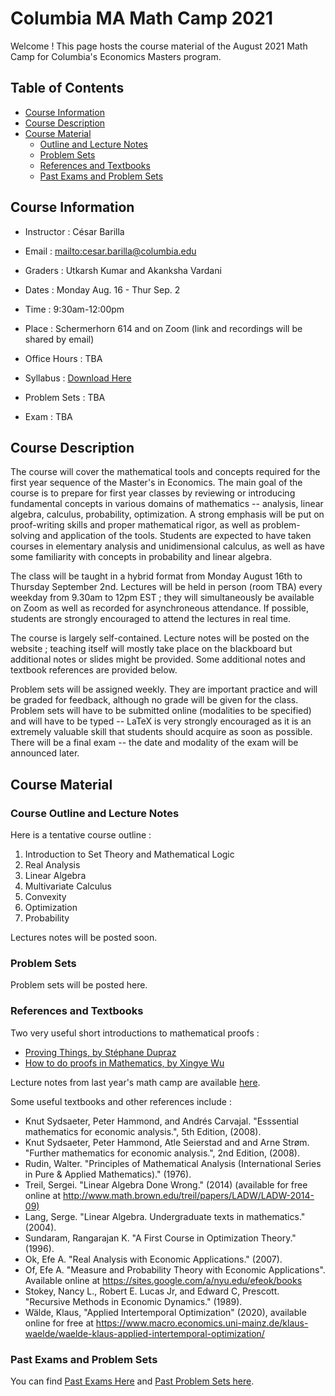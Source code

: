 # Columbia MA Math Camp 2021
Welcome ! This page hosts the course material of the August 2021 Math Camp for Columbia's Economics Masters program.

## Table of Contents

* [Course Information](#course-information)
* [Course Description](#course-description)
* [Course Material](#course-material)
    - [Outline and Lecture Notes](#course-outline-and-lecture-notes)
    - [Problem Sets](#problem-sets)
	- [References and Textbooks](#references-and-textbooks)
	- [Past Exams and Problem Sets](#past-exams-and-problem-sets)

## Course Information

* Instructor : César Barilla
* Email : <mailto:cesar.barilla@columbia.edu>
* Graders : Utkarsh Kumar and Akanksha Vardani

* Dates : Monday Aug. 16 - Thur Sep. 2 
* Time : 9:30am-12:00pm
* Place : Schermerhorn 614 and on Zoom (link and recordings will be shared by email)
* Office Hours : TBA

* Syllabus : [Download Here](https://cesarbarilla.github.io/Columbia-MA-Math-Camp-2021/Syllabus.pdf)
* Problem Sets : TBA
* Exam : TBA

## Course Description

The course will cover the mathematical tools and concepts required for the first year sequence of the Master's in Economics. The main goal of the course is to prepare for first year classes by reviewing or introducing fundamental concepts in various domains of mathematics -- analysis, linear algebra, calculus, probability, optimization. A strong emphasis will be put on proof-writing skills and proper mathematical rigor, as well as problem-solving and application of the tools. Students are expected to have taken courses in elementary analysis and unidimensional calculus, as well as have some familiarity with concepts in probability and linear algebra.

The class will be taught in a hybrid format from Monday August 16th to Thursday September 2nd. Lectures will be held in person (room TBA) every weekday from 9.30am to 12pm EST ; they will simultaneously be available on Zoom as well as recorded for asynchroneous attendance. If possible, students are strongly encouraged to attend the lectures in real time.

The course is largely self-contained. Lecture notes will be posted on the website ; teaching itself will mostly take place on the blackboard but additional notes or slides might be provided. Some additional notes and textbook references are provided below.

Problem sets will be assigned weekly. They are important practice and will be graded for feedback, although no grade will be given for the class. Problem sets will have to be submitted online (modalities to be specified) and will have to be typed -- LaTeX is very strongly encouraged as it is an extremely valuable skill that students should acquire as soon as possible. There will be a final exam -- the date and modality of the exam will be announced later.

## Course Material

### Course Outline and Lecture Notes

Here is a tentative course outline :

1. Introduction to Set Theory and Mathematical Logic
2. Real Analysis
3. Linear Algebra
4. Multivariate Calculus
5. Convexity
6. Optimization
7. Probability

Lectures notes will be posted soon.

### Problem Sets

Problem sets will be posted here.

### References and Textbooks

Two very useful short introductions to mathematical proofs : 
* [Proving Things, by Stéphane Dupraz](https://cesarbarilla.github.io/Columbia-MA-Math-Camp-2021/Lecture%20Notes/provingthings_Stephane.pdf)
* [How to do proofs in Mathematics, by Xingye Wu](https://cesarbarilla.github.io/Columbia-MA-Math-Camp-2021/Lecture%20Notes/provingthings_Xingye.pdf)

Lecture notes from last year's math camp are available [here](https://github.com/CesarBarilla/Columbia-MA-Math-Camp-2021/tree/main/2020%20Lecture%20Notes).

Some useful textbooks and other references include :
* Knut Sydsaeter, Peter Hammond, and Andrés Carvajal. "Esssential mathematics for economic analysis.", 5th Edition, (2008). 
* Knut Sydsaeter, Peter Hammond, Atle Seierstad and and Arne Strøm. "Further mathematics for economic analysis.", 2nd Edition, (2008). 
* Rudin, Walter. "Principles of Mathematical Analysis (International Series in Pure & Applied Mathematics)." (1976).
* Treil, Sergei. "Linear Algebra Done Wrong." (2014) (available for free online at <http://www.math.brown.edu/treil/papers/LADW/LADW-2014-09)>
* Lang, Serge. "Linear Algebra. Undergraduate texts in mathematics." (2004).
* Sundaram, Rangarajan K. "A First Course in Optimization Theory." (1996). 
* Ok, Efe A. "Real Analysis with Economic Applications." (2007). 
* Of, Efe A. "Measure and Probability Theory with Economic Applications". Available online at <https://sites.google.com/a/nyu.edu/efeok/books>
* Stokey, Nancy L., Robert E. Lucas Jr, and Edward C, Prescott. "Recursive Methods in Economic Dynamics." (1989).
* Wälde, Klaus, "Applied Intertemporal Optimization" (2020), available online for free at <https://www.macro.economics.uni-mainz.de/klaus-waelde/waelde-klaus-applied-intertemporal-optimization/>

### Past Exams and Problem Sets

You can find [Past Exams Here](https://github.com/CesarBarilla/Columbia-MA-Math-Camp-2021/tree/main/Past%20Exams) and [Past Problem Sets here](https://github.com/CesarBarilla/Columbia-MA-Math-Camp-2021/tree/main/Past%20Problem%20Sets).